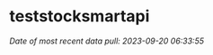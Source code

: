 
<!-- README.md is generated from README.Rmd. Please edit that file -->

# teststocksmartapi

*Date of most recent data pull: 2023-09-20 06:33:55*
